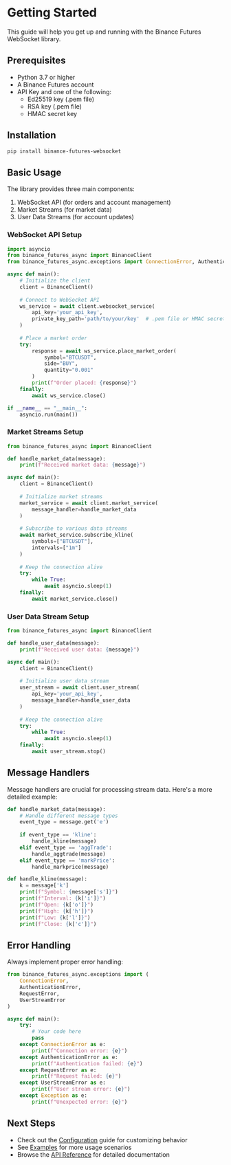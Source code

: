 # Getting Started

This guide will help you get up and running with the Binance Futures WebSocket library.

## Prerequisites

- Python 3.7 or higher
- A Binance Futures account
- API Key and one of the following:
    - Ed25519 key (.pem file)
    - RSA key (.pem file)
    - HMAC secret key

## Installation

```bash
pip install binance-futures-websocket
```

## Basic Usage

The library provides three main components:
1. WebSocket API (for orders and account management)
2. Market Streams (for market data)
3. User Data Streams (for account updates)

### WebSocket API Setup

```python
import asyncio
from binance_futures_async import BinanceClient
from binance_futures_async.exceptions import ConnectionError, AuthenticationError

async def main():
    # Initialize the client
    client = BinanceClient()
    
    # Connect to WebSocket API
    ws_service = await client.websocket_service(
        api_key='your_api_key',
        private_key_path='path/to/your/key'  # .pem file or HMAC secret
    )
    
    # Place a market order
    try:
        response = await ws_service.place_market_order(
            symbol="BTCUSDT",
            side="BUY",
            quantity="0.001"
        )
        print(f"Order placed: {response}")
    finally:
        await ws_service.close()

if __name__ == "__main__":
    asyncio.run(main())
```

### Market Streams Setup

```python
from binance_futures_async import BinanceClient

def handle_market_data(message):
    print(f"Received market data: {message}")

async def main():
    client = BinanceClient()
    
    # Initialize market streams
    market_service = await client.market_service(
        message_handler=handle_market_data
    )
    
    # Subscribe to various data streams
    await market_service.subscribe_kline(
        symbols=["BTCUSDT"],
        intervals=["1m"]
    )
    
    # Keep the connection alive
    try:
        while True:
            await asyncio.sleep(1)
    finally:
        await market_service.close()
```

### User Data Stream Setup

```python
from binance_futures_async import BinanceClient

def handle_user_data(message):
    print(f"Received user data: {message}")

async def main():
    client = BinanceClient()
    
    # Initialize user data stream
    user_stream = await client.user_stream(
        api_key='your_api_key',
        message_handler=handle_user_data
    )
    
    # Keep the connection alive
    try:
        while True:
            await asyncio.sleep(1)
    finally:
        await user_stream.stop()
```

## Message Handlers

Message handlers are crucial for processing stream data. Here's a more detailed example:

```python
def handle_market_data(message):
    # Handle different message types
    event_type = message.get('e')
    
    if event_type == 'kline':
        handle_kline(message)
    elif event_type == 'aggTrade':
        handle_aggtrade(message)
    elif event_type == 'markPrice':
        handle_markprice(message)

def handle_kline(message):
    k = message['k']
    print(f"Symbol: {message['s']}")
    print(f"Interval: {k['i']}")
    print(f"Open: {k['o']}")
    print(f"High: {k['h']}")
    print(f"Low: {k['l']}")
    print(f"Close: {k['c']}")
```

## Error Handling

Always implement proper error handling:

```python
from binance_futures_async.exceptions import (
    ConnectionError,
    AuthenticationError,
    RequestError,
    UserStreamError
)

async def main():
    try:
        # Your code here
        pass
    except ConnectionError as e:
        print(f"Connection error: {e}")
    except AuthenticationError as e:
        print(f"Authentication failed: {e}")
    except RequestError as e:
        print(f"Request failed: {e}")
    except UserStreamError as e:
        print(f"User stream error: {e}")
    except Exception as e:
        print(f"Unexpected error: {e}")
```

## Next Steps

- Check out the [Configuration](configuration.md) guide for customizing behavior
- See [Examples](examples.md) for more usage scenarios
- Browse the [API Reference](../api/client.md) for detailed documentation